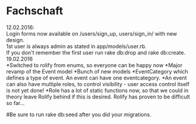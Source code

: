 # Fachschaft

12.02.2016: <br>
            Login forms now available on /users/sign_up, users/sign_in/ with new design.<br>
            1st user is always admin as stated in app/models/user.rb.<br>
            If you don't remember the first user run rake db:drop and rake db:create.
19.02.2016 <br>
*Switched to rolify from enums, so everyone can be happy now
*Major revamp of the Event model
*Bunch of new models
*EventCategory which defines a type of event. An event can have one eventcategory.
*An event can also have multiple roles, to control visibility - user access control itself is not yet done!
*Role has a lot of static functions now, so that we could in theory leave Rolify behind if this is desired. Rolify has
proven to be difficult so far...

#Be sure to run rake db:seed after you did your migrations.